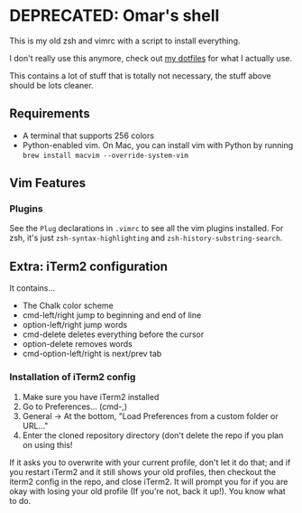 # DEPRECATED: Omar's shell

This is my old zsh and vimrc with a script to install everything.

I don't really use this anymore, check out [my dotfiles](https://github.com/osdiab/dotfiles) for what I actually use.

This contains a lot of stuff that is totally not necessary, the stuff above should be lots cleaner.

## Requirements

* A terminal that supports 256 colors
* Python-enabled vim. On Mac, you can install vim with Python by running `brew
  install macvim --override-system-vim`

## Vim Features

### Plugins

See the `Plug` declarations in `.vimrc` to see all the vim plugins installed.
For zsh, it's just `zsh-syntax-highlighting` and `zsh-history-substring-search`.

## Extra: iTerm2 configuration

It contains...

* The Chalk color scheme
* cmd-left/right jump to beginning and end of line
* option-left/right jump words
* cmd-delete deletes everything before the cursor
* option-delete removes words
* cmd-option-left/right is next/prev tab

### Installation of iTerm2 config

1. Make sure you have iTerm2 installed
2. Go to Preferences... (cmd-,)
3. General -> At the bottom, "Load Preferences from a custom folder or URL..."
4. Enter the cloned repository directory (don't delete the repo if you plan on
   using this!

If it asks you to overwrite with your current profile, don't let it do that;
and if you restart iTerm2 and it still shows your old profiles, then checkout
the iterm2 config in the repo, and close iTerm2. It will prompt you for if you
are okay with losing your old profile (If you're not, back it up!). You know
what to do.
